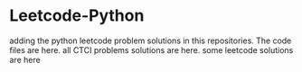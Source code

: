 # Leetcode-Python
adding the python leetcode problem solutions in this repositories. 
The code files are here.
all CTCI problems solutions are here.
some leetcode solutions are here

























































































































































































































































































































































































































































































































































































































































































































































































































































































